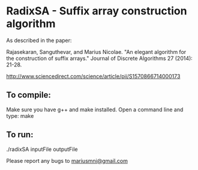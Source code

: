 # RadixSA - Suffix array construction algorithm

As described in the paper:

Rajasekaran, Sanguthevar, and Marius Nicolae. "An elegant algorithm for the construction of suffix arrays." Journal of Discrete Algorithms 27 (2014): 21-28.

http://www.sciencedirect.com/science/article/pii/S1570866714000173

## To compile:

Make sure you have g++ and make installed. 
Open a command line and type: make

## To run:

./radixSA inputFile outputFile


Please report any bugs to mariusmni@gmail.com




